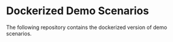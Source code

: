 # Dockerized Demo Scenarios
The following repository contains the dockerized version of demo scenarios.


